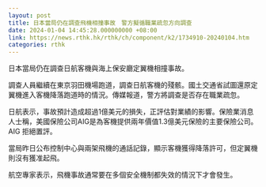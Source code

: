 ```yaml
---
layout: post
title: 日本當局仍在調查飛機相撞事故　警方擬循職業疏忽方向調查
date: 2024-01-04 14:45:28.000000000 +08:00
link: https://news.rthk.hk/rthk/ch/component/k2/1734910-20240104.htm
categories: rthk
---
```


日本當局仍在調查日航客機與海上保安廳定翼機相撞事故。

調查人員繼續在東京羽田機場跑道，調查日航客機的殘骸。國土交通省試圖還原定翼機進入客機降落跑道時的情況。傳媒報道，警方將調查是否存在職業疏忽。

日航表示，事故預計造成超過1億美元的損失，正評估對業績的影響。保險業消息人士稱，美國保險公司AIG是為客機提供兩年價值1.3億美元保險的主要保險公司。AIG 拒絕置評。

當局昨日公布控制中心與兩架飛機的通話記錄，顯示客機獲得降落許可，但定翼機則沒有獲准起飛。

航空專家表示，飛機事故通常要在多個安全機制都失效的情況下才會發生。
